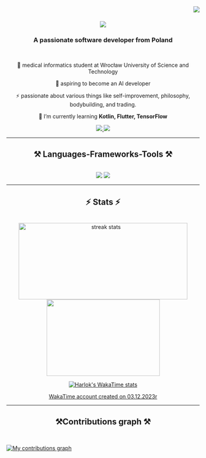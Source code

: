 <img align="right" src="https://visitor-badge.laobi.icu/badge?page_id=IgnacyBerent.IgnacyBerent" />

<h1 align="center">
    <img src="https://readme-typing-svg.herokuapp.com/?font=Righteous&size=35&center=true&vCenter=true&width=500&height=70&duration=4000&color=FE428E&lines=Welcome+to+my+GitHub!;+I'm+Ignacy+Berent!;" />
</h1>

<h3 align="center">A passionate software developer from Poland</h3>

<br/>

<div align="center">

📙  medical informatics student at Wrocław University of Science and Technology

🦾 aspiring to become an AI developer

⚡ passionate about various things like self-improvement, philosophy, bodybuilding, and trading.

🌱 I’m currently learning **Kotlin, Flutter, TensorFlow** 

 </div>

<div align="center"> 
  <a href="mailto:2gb02ignac@gmail.com">
    <img src="https://img.shields.io/badge/Gmail-333333?style=for-the-badge&logo=gmail&logoColor=red" />
  </a>
  <a href="https://www.linkedin.com/in/ignacy-berent-74b355278" target="_blank">
    <img src="https://img.shields.io/badge/LinkedIn-0077B5?style=for-the-badge&logo=linkedin&logoColor=white" target="_blank" />
  </a>
  <!--
  <a href="" target="_blank">
     <img src="https://img.shields.io/badge/Portfolio-FF5722?style=for-the-badge&logo=google-chrome&logoColor=white" target="_blank" /> <!-- sqlite, safari, google-chrome are other good icon options -->
  </a>
</div>
 
 <hr/>
 
<h2 align="center">⚒️ Languages-Frameworks-Tools ⚒️</h2>
<br/>
<div align="center">
    <img src="https://skillicons.dev/icons?i=vscode,github,git,latex,firebase,androidstudio,bootstrap,postman" />
    <img src="https://skillicons.dev/icons?i=python,kotlin,dart,cpp,selenium,html,css,mysql,flask,flutter,tensorflow" />
  <br>
</div>

 <hr/>

<h2 align="center">⚡ Stats ⚡</h2>
<br>

<div align=center>

<img height=200 width=440 src="https://github-readme-streak-stats-salesp07.vercel.app/?user=IgnacyBerent&count_private=true&theme=radical&border_radius=10" alt="streak stats"/>
<img height=200 width=295 src="https://github-readme-stats.vercel.app/api/top-langs/?username=IgnacyBerent&layout=compact&show_icons=true&theme=radical&card_width=220&border_radius=10" />

<br/>

[![Harlok's WakaTime stats](https://github-readme-stats.vercel.app/api/wakatime?username=IgnacyBerent&layout=compact&show_icons=true&theme=radical)](https://github.com/IgnacyBerent/github-readme-stats)

<a align="center" href=https://wakatime.com/@IgnacyBerent> WakaTime account created on 03.12.2023r </a>
 </div>

<hr/>

<h2 align="center">⚒️Contributions graph ⚒️</h2>
<br/>

[![My contributions graph](https://github-readme-activity-graph.vercel.app/graph?username=IgnacyBerent&bg_color=141321&color=FE428E&line=F8D847&point=FC9243&area=true&hide_border=true&hide_title=true)](https://github.com/ashutosh00710/github-readme-activity-graph)



